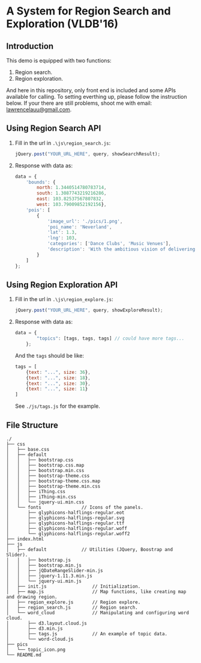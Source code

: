 # A System for Region Search and Exploration (VLDB'16)

## Introduction
This demo is equipped with two functions:

1. Region search.
2. Region exploration.

And here in this repository, only front end is included and some APIs available for calling.
To setting everthing up, please follow the instruction below. If your there are still problems, shoot me with email: lawrencelauu@gmail.com.

## Using Region Search API

1. Fill in the url in `.\js\region_search.js`:
    ```javascript
    jQuery.post("YOUR_URL_HERE", query, showSearchResult);
    ```
2. Response with data as:
    ```javascript
    data = {
        'bounds': {
            north: 1.3440514780783714, 
            south: 1.3087743219216286, 
            east: 103.82537567807832, 
            west: 103.79009852192156},
        'pois': [
            {
                'image_url': './pics/1.png',
                'poi_name': 'Neverland',
                'lat': 1.3,
                'lng': 103,
                'categories': ['Dance Clubs', 'Music Venues'],
                'description': 'With the ambitious vision of delivering a clubbing experience...'
            }
        ]
    };
    ```

## Using Region Exploration API

1. Fill in the url in `.\js\region_explore.js`:
    ```javascript
    jQuery.post("YOUR_URL_HERE", query, showExploreResult);
    ```
2. Response with data as:
    ```javascript
    data = {
            "topics": [tags, tags, tags] // could have more tags...
        };
    ```
    And the `tags` should be like:
    ```javascript
    tags = [
        {text: "...", size: 36},
        {text: "...", size: 18},
        {text: "...", size: 30},
        {text: "...", size: 11}
    ]
    ```
    See `./js/tags.js` for the example.

## File Structure
```
./
├── css
│   ├── base.css
│   ├── default
│   │   ├── bootstrap.css
│   │   ├── bootstrap.css.map
│   │   ├── bootstrap.min.css
│   │   ├── bootstrap-theme.css
│   │   ├── bootstrap-theme.css.map
│   │   ├── bootstrap-theme.min.css
│   │   ├── iThing.css
│   │   ├── iThing-min.css
│   │   └── jquery-ui.min.css
│   └── fonts				// Icons of the panels.
│       ├── glyphicons-halflings-regular.eot
│       ├── glyphicons-halflings-regular.svg
│       ├── glyphicons-halflings-regular.ttf
│       ├── glyphicons-halflings-regular.woff
│       └── glyphicons-halflings-regular.woff2
├── index.html
├── js
│   ├── default				// Utilities (JQuery, Boostrap and Slider).
│   │   ├── bootstrap.js
│   │   ├── bootstrap.min.js
│   │   ├── jQDateRangeSlider-min.js
│   │   ├── jquery-1.11.3.min.js
│   │   └── jquery-ui.min.js
│   ├── init.js					// Initialization.
│   ├── map.js					// Map functions, like creating map and drawing region.
│   ├── region_explore.js		// Region explore.
│   ├── region_search.js		// Region search.
│   └── word_cloud				// Manipulating and configuring word cloud.
│       ├── d3.layout.cloud.js
│       ├── d3.min.js
│       ├── tags.js				// An example of topic data.
│       └── word-cloud.js
├── pics
│   └── topic_icon.png
└── README.md

```

